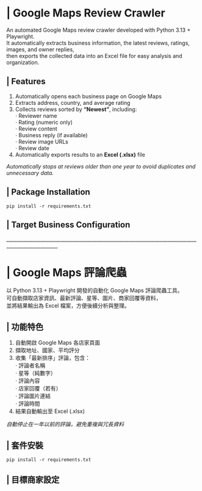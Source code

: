 # | **Google Maps Review Crawler**<br>

An automated Google Maps review crawler developed with Python 3.13 + Playwright.<br>
It automatically extracts business information, the latest reviews, ratings, images, and owner replies,<br>
then exports the collected data into an Excel file for easy analysis and organization.<br>

## | **Features**<br>

1. Automatically opens each business page on Google Maps<br>
2. Extracts address, country, and average rating<br>
3. Collects reviews sorted by **“Newest”**, including:<br>
   · Reviewer name<br>
   · Rating (numeric only)<br>
   · Review content<br>
   · Business reply (if available)<br>
   · Review image URLs<br>
   · Review date<br>
4. Automatically exports results to an **Excel (.xlsx)** file<br>

*Automatically stops at reviews older than one year to avoid duplicates and unnecessary data.*<br>

## | **Package Installation**<br>

`pip install -r requirements.txt`<br>

## | **Target Business Configuration**<br>

___________________________________________________________________________________________________<br>
# | **Google Maps 評論爬蟲**<br>

以 Python 3.13 + Playwright 開發的自動化 Google Maps 評論爬蟲工具。<br>
可自動擷取店家資訊、最新評論、星等、圖片、商家回覆等資料，<br>
並將結果輸出為 Excel 檔案，方便後續分析與整理。<br>

## | **功能特色**<br>

1. 自動開啟 Google Maps 各店家頁面<br>
2. 擷取地址、國家、平均評分<br>
3. 收集「最新排序」評論，包含：<br>
  · 評論者名稱<br>
  · 星等（純數字）<br>
  · 評論內容<br>
  · 店家回覆（若有）<br>
  · 評論圖片連結<br>
  · 評論時間<br>
4. 結果自動輸出至 Excel (.xlsx)<br>

*自動停止在一年以前的評論，避免重複與冗長資料*<br>

## | **套件安裝**<br>

`pip install -r requirements.txt`<br>

## | **目標商家設定**<br>

